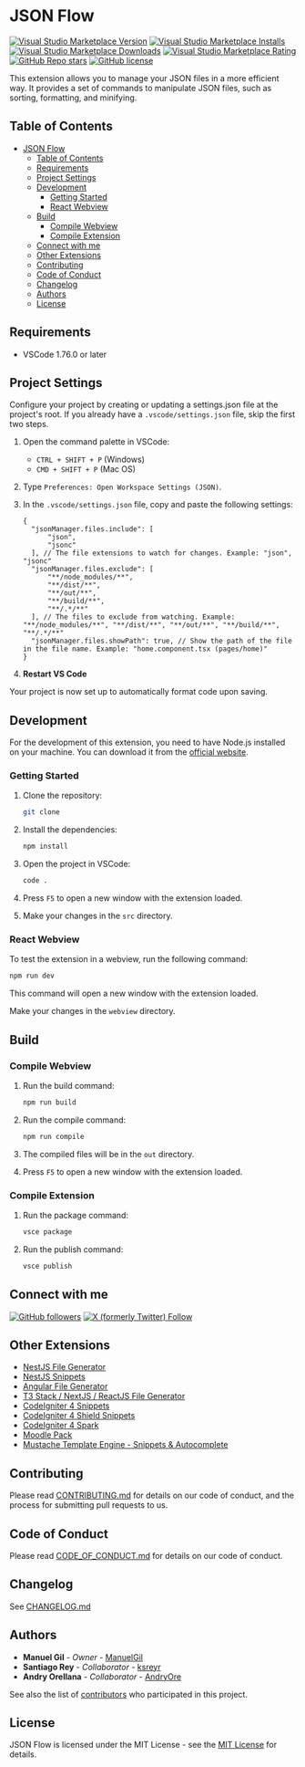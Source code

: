 # JSON Flow

[![Visual Studio Marketplace Version](https://img.shields.io/visual-studio-marketplace/v/imgildev.vscode-json-flow?style=for-the-badge&label=VS%20Marketplace&logo=visual-studio-code)](https://marketplace.visualstudio.com/items?itemName=imgildev.vscode-json-flow)
[![Visual Studio Marketplace Installs](https://img.shields.io/visual-studio-marketplace/i/imgildev.vscode-json-flow?style=for-the-badge&logo=visual-studio-code)](https://marketplace.visualstudio.com/items?itemName=imgildev.vscode-json-flow)
[![Visual Studio Marketplace Downloads](https://img.shields.io/visual-studio-marketplace/d/imgildev.vscode-json-flow?style=for-the-badge&logo=visual-studio-code)](https://marketplace.visualstudio.com/items?itemName=imgildev.vscode-json-flow)
[![Visual Studio Marketplace Rating](https://img.shields.io/visual-studio-marketplace/r/imgildev.vscode-json-flow?style=for-the-badge&logo=visual-studio-code)](https://marketplace.visualstudio.com/items?itemName=imgildev.vscode-json-flow&ssr=false#review-details)
[![GitHub Repo stars](https://img.shields.io/github/stars/ManuelGil/vscode-json-flow?style=for-the-badge&logo=github)](https://github.com/ManuelGil/vscode-json-flow)
[![GitHub license](https://img.shields.io/github/license/ManuelGil/vscode-json-flow?style=for-the-badge&logo=github)](https://github.com/ManuelGil/vscode-json-flow/blob/main/LICENSE)

This extension allows you to manage your JSON files in a more efficient way. It provides a set of commands to manipulate JSON files, such as sorting, formatting, and minifying.

## Table of Contents

- [JSON Flow](#json-flow)
  - [Table of Contents](#table-of-contents)
  - [Requirements](#requirements)
  - [Project Settings](#project-settings)
  - [Development](#development)
    - [Getting Started](#getting-started)
    - [React Webview](#react-webview)
  - [Build](#build)
    - [Compile Webview](#compile-webview)
    - [Compile Extension](#compile-extension)
  - [Connect with me](#connect-with-me)
  - [Other Extensions](#other-extensions)
  - [Contributing](#contributing)
  - [Code of Conduct](#code-of-conduct)
  - [Changelog](#changelog)
  - [Authors](#authors)
  - [License](#license)

## Requirements

- VSCode 1.76.0 or later

## Project Settings

Configure your project by creating or updating a settings.json file at the project's root. If you already have a `.vscode/settings.json` file, skip the first two steps.

1. Open the command palette in VSCode:

   - `CTRL + SHIFT + P` (Windows)
   - `CMD + SHIFT + P` (Mac OS)

2. Type `Preferences: Open Workspace Settings (JSON)`.

3. In the `.vscode/settings.json` file, copy and paste the following settings:

   ```jsonc
   {
     "jsonManager.files.include": [
         "json",
         "jsonc"
     ], // The file extensions to watch for changes. Example: "json", "jsonc"
     "jsonManager.files.exclude": [
         "**/node_modules/**",
         "**/dist/**",
         "**/out/**",
         "**/build/**",
         "**/.*/**"
     ], // The files to exclude from watching. Example: "**/node_modules/**", "**/dist/**", "**/out/**", "**/build/**", "**/.*/**"
     "jsonManager.files.showPath": true, // Show the path of the file in the file name. Example: "home.component.tsx (pages/home)"
   }
   ```

4. **Restart VS Code**

Your project is now set up to automatically format code upon saving.

## Development

For the development of this extension, you need to have Node.js installed on your machine. You can download it from the [official website](https://nodejs.org/).

### Getting Started

1. Clone the repository:

   ```bash
   git clone
   ```

2. Install the dependencies:

   ```bash
   npm install
   ```

3. Open the project in VSCode:

   ```bash
   code .
   ```

4. Press `F5` to open a new window with the extension loaded.
5. Make your changes in the `src` directory.

### React Webview

To test the extension in a webview, run the following command:

   ```bash
   npm run dev
   ```

This command will open a new window with the extension loaded.

Make your changes in the `webview` directory.

## Build

### Compile Webview

1. Run the build command:

   ```bash
   npm run build
   ```

2. Run the compile command:

   ```bash
   npm run compile
   ```

3. The compiled files will be in the `out` directory.
4. Press `F5` to open a new window with the extension loaded.

### Compile Extension

1. Run the package command:

   ```bash
   vsce package
   ```

2. Run the publish command:

   ```bash
   vsce publish
   ```

## Connect with me

[![GitHub followers](https://img.shields.io/github/followers/ManuelGil?style=for-the-badge&logo=github)](https://github.com/ManuelGil)
[![X (formerly Twitter) Follow](https://img.shields.io/twitter/follow/imgildev?style=for-the-badge&logo=x)](https://twitter.com/imgildev)

## Other Extensions

- [NestJS File Generator](https://marketplace.visualstudio.com/items?itemName=imgildev.vscode-nestjs-generator)
- [NestJS Snippets](https://marketplace.visualstudio.com/items?itemName=imgildev.vscode-nestjs-snippets-extension)
- [Angular File Generator](https://marketplace.visualstudio.com/items?itemName=imgildev.vscode-angular-generator)
- [T3 Stack / NextJS / ReactJS File Generator](https://marketplace.visualstudio.com/items?itemName=imgildev.vscode-nextjs-generator)
- [CodeIgniter 4 Snippets](https://marketplace.visualstudio.com/items?itemName=imgildev.vscode-codeigniter4-snippets)
- [CodeIgniter 4 Shield Snippets](https://marketplace.visualstudio.com/items?itemName=imgildev.vscode-codeigniter4-shield-snippets)
- [CodeIgniter 4 Spark](https://marketplace.visualstudio.com/items?itemName=imgildev.vscode-codeigniter4-spark)
- [Moodle Pack](https://marketplace.visualstudio.com/items?itemName=imgildev.vscode-moodle-snippets)
- [Mustache Template Engine - Snippets & Autocomplete](https://marketplace.visualstudio.com/items?itemName=imgildev.vscode-mustache-snippets)

## Contributing

Please read [CONTRIBUTING.md](./CONTRIBUTING.md) for details on our code of conduct, and the process for submitting pull requests to us.

## Code of Conduct

Please read [CODE_OF_CONDUCT.md](./CODE_OF_CONDUCT.md) for details on our code of conduct.

## Changelog

See [CHANGELOG.md](./CHANGELOG.md)

## Authors

- **Manuel Gil** - _Owner_ - [ManuelGil](https://github.com/ManuelGil)
- **Santiago Rey** - _Collaborator_ - [ksreyr](https://github.com/ksreyr)
- **Andry Orellana** - _Collaborator_ - [AndryOre](https://github.com/AndryOre)

See also the list of [contributors](https://github.com/ManuelGil/vscode-json-flow/contributors) who participated in this project.

## License

JSON Flow is licensed under the MIT License - see the [MIT License](https://opensource.org/licenses/MIT) for details.
